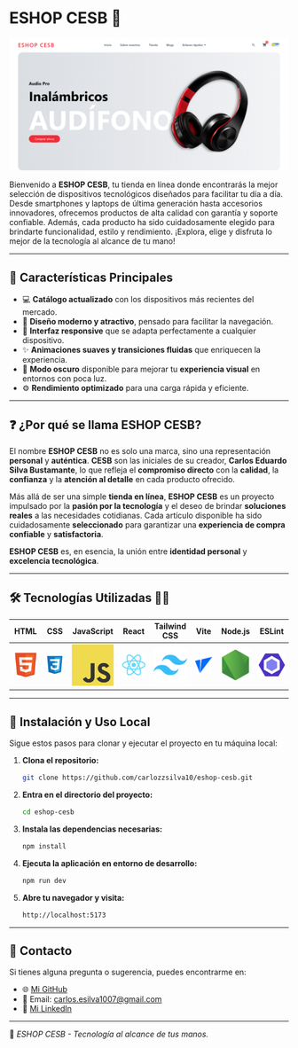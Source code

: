 # ESHOP CESB 🚀

[![ESHOP CESB](./src/assets/image-preview.png)](https://eshop-cesb.netlify.app/)

Bienvenido a **ESHOP CESB**, tu tienda en línea donde encontrarás la mejor selección de dispositivos tecnológicos diseñados para facilitar tu día a día. Desde smartphones y laptops de última generación hasta accesorios innovadores, ofrecemos productos de alta calidad con garantía y soporte confiable. Además, cada producto ha sido cuidadosamente elegido para brindarte funcionalidad, estilo y rendimiento. ¡Explora, elige y disfruta lo mejor de la tecnología al alcance de tu mano!

---

## 🌟 Características Principales

- 💻 **Catálogo actualizado** con los dispositivos más recientes del mercado.
- 🎨 **Diseño moderno y atractivo**, pensado para facilitar la navegación.
- 📱 **Interfaz responsive** que se adapta perfectamente a cualquier dispositivo.
- ✨ **Animaciones suaves y transiciones fluidas** que enriquecen la experiencia.
- 🌙 **Modo oscuro** disponible para mejorar tu **experiencia visual** en entornos con poca luz.
- ⚙️ **Rendimiento optimizado** para una carga rápida y eficiente.

---

## ❓ ¿Por qué se llama ESHOP CESB?

El nombre **ESHOP CESB** no es solo una marca, sino una representación **personal** y **auténtica**. **CESB** son las iniciales de su creador, **Carlos Eduardo Silva Bustamante**, lo que refleja el **compromiso directo** con la **calidad**, la **confianza** y la **atención al detalle** en cada producto ofrecido.

Más allá de ser una simple **tienda en línea**, **ESHOP CESB** es un proyecto impulsado por la **pasión por la tecnología** y el deseo de brindar **soluciones reales** a las necesidades cotidianas. Cada artículo disponible ha sido cuidadosamente **seleccionado** para garantizar una **experiencia de compra confiable** y **satisfactoria**.

**ESHOP CESB** es, en esencia, la unión entre **identidad personal** y **excelencia tecnológica**.

---

## 🛠️ Tecnologías Utilizadas 👨‍💻

| HTML | CSS | JavaScript | React | Tailwind CSS | Vite | Node.js | ESLint |
|------|-----|------------|-------|--------------|------|---------|--------|
| ![HTML](https://raw.githubusercontent.com/devicons/devicon/master/icons/html5/html5-original.svg) | ![CSS](https://raw.githubusercontent.com/devicons/devicon/master/icons/css3/css3-original.svg) | ![JavaScript](https://raw.githubusercontent.com/devicons/devicon/master/icons/javascript/javascript-original.svg) | ![React](https://raw.githubusercontent.com/devicons/devicon/master/icons/react/react-original.svg) | ![TailwindCSS](https://raw.githubusercontent.com/devicons/devicon/master/icons/tailwindcss/tailwindcss-original.svg) | ![Vite](https://raw.githubusercontent.com/devicons/devicon/master/icons/vite/vite-original.svg) | ![Node.js](https://raw.githubusercontent.com/devicons/devicon/master/icons/nodejs/nodejs-original.svg) | ![ESLint](https://raw.githubusercontent.com/devicons/devicon/master/icons/eslint/eslint-original.svg) |

---

## 🚀 Instalación y Uso Local

Sigue estos pasos para clonar y ejecutar el proyecto en tu máquina local:

1. **Clona el repositorio:**

   ```bash
   git clone https://github.com/carlozzsilva10/eshop-cesb.git
   ```

2. **Entra en el directorio del proyecto:**

   ```bash
   cd eshop-cesb
   ```

3. **Instala las dependencias necesarias:**

   ```bash
   npm install
   ```

4. **Ejecuta la aplicación en entorno de desarrollo:**

   ```bash
   npm run dev
   ```

5. **Abre tu navegador y visita:**

   ```bash
   http://localhost:5173
   ```

---

## 📩 Contacto

Si tienes alguna pregunta o sugerencia, puedes encontrarme en:

- 🌐 [Mi GitHub](https://github.com/carlozzsilva10)
- 📧 Email: [carlos.esilva1007@gmail.com](mailto:carlos.esilva1007@gmail.com)
- 💼 [Mi LinkedIn](https://www.linkedin.com/in/carlos-eduardo-silva-bustamante-b6084528b?utm_source=share&utm_campaign=share_via&utm_content=profile&utm_medium=android_app)

---

📌 *ESHOP CESB - Tecnología al alcance de tus manos.*